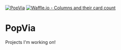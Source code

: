 [![PopVia](http://img.shields.io/badge/popvia.com-active-orange.svg)](http://popvia.com)
[![Waffle.io - Columns and their card count](https://badge.waffle.io/ceciliaconsta3/PopVia.png?columns=all)](https://waffle.io/ceciliaconsta3/PopVia?utm_source=badge)
# PopVia
Projects I'm working on!
